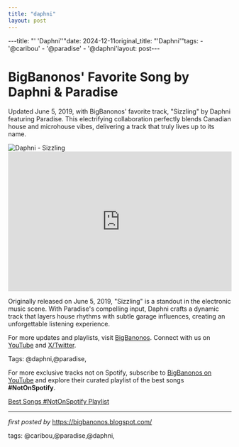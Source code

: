 ```yaml
---
title: "daphni"
layout: post
---
```

---title: "' 'Daphni''"date: 2024-12-11original_title: "'Daphni'"tags:  - '@caribou'  - '@paradise'  - '@daphni'layout: post---<!-- Post Title --><h1 >BigBanonos' Favorite Song by Daphni & Paradise</h1> <!-- Introductory Text --><p >Updated June 5, 2019, with BigBanonos' favorite track, "Sizzling" by Daphni featuring Paradise. This electrifying collaboration perfectly blends Canadian house and microhouse vibes, delivering a track that truly lives up to its name.</p> <!-- Featured Image --><div > <img src="https://www.musicmaniarecords.be/media/coverart-big/108810-daphni-sizzling.jpg" alt="Daphni - Sizzling" /></div> <!-- YouTube Video Embed --><div > <iframe width="100%" height="315" src="https://www.youtube.com/embed/8qJSwZA8TmM" title="DAPHNI featuring PARADISE - Sizzling" frameborder="0" allow="accelerometer; autoplay; clipboard-write; encrypted-media; gyroscope; picture-in-picture; web-share" referrerpolicy="strict-origin-when-cross-origin" allowfullscreen></iframe></div> <!-- Song Information --><div > <p>Originally released on June 5, 2019, "Sizzling" is a standout in the electronic music scene. With Paradise's compelling input, Daphni crafts a dynamic track that layers house rhythms with subtle garage influences, creating an unforgettable listening experience.</p></div> <!-- Footer Links --><div > <p>For more updates and playlists, visit <a href="https://bigbanonos.blogspot.com/" target="_blank">BigBanonos</a>. Connect with us on <a href="https://www.youtube.com/@BigBanonos" target="_blank">YouTube</a> and <a href="https://x.com/bigbanonos" target="_blank">X/Twitter</a>.</p></div> <!-- Tags --><p >Tags: @daphni,@paradise,</p><!--Subscribe and Playlist Links--><div>    <p>For more exclusive tracks not on Spotify, subscribe to <a href="https://www.youtube.com/@BigBanonos" target="_blank">BigBanonos on YouTube</a> and explore their curated playlist of the best songs <strong>#NotOnSpotify</strong>.</p>    <p><a href="https://www.youtube.com/playlist?list=PLtuNtuTatqI0kFahUCbtbfenC_ET5O_tr" target="_blank">Best Songs #NotOnSpotify Playlist<br /></a></p></div><hr /><p><em>first posted by</em> <a href="https://bigbanonos.blogspot.com/" rel="noopener" target="_new">https://bigbanonos.blogspot.com/</a></p><p>tags: @caribou,@paradise,@daphni,</p>